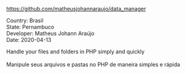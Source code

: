 https://github.com/matheusjohannaraujo/data_manager

Country: Brasil<br>
State: Pernambuco<br>
Developer: Matheus Johann Araújo<br>
Date: 2020-04-13<br>

Handle your files and folders in PHP simply and quickly<br><br>
Manipule seus arquivos e pastas no PHP de maneira simples e rápida
